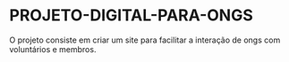 # PROJETO-DIGITAL-PARA-ONGS
O projeto consiste em criar um site para facilitar a interação de ongs com voluntários e membros.

